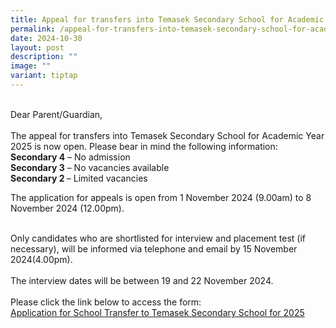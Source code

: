 ```yaml
---
title: Appeal for transfers into Temasek Secondary School for Academic Year 2025
permalink: /appeal-for-transfers-into-temasek-secondary-school-for-academic-year-2025/
date: 2024-10-30
layout: post
description: ""
image: ""
variant: tiptap
---
```

<p></p>
<p>
<br>Dear Parent/Guardian,
<br>
<br>The appeal for transfers into Temasek Secondary School for Academic Year
2025 is now open. Please bear in mind the following information:
<br><strong>Secondary 4</strong> – No admission
<br><strong>Secondary 3</strong> – No vacancies available
<br><strong>Secondary 2 </strong>– Limited vacancies</p>
<p></p>
<p>The application for appeals is open from 1 November 2024 (9.00am) to 8<sup> </sup>November
2024 (12.00pm).</p>
<p>
<br>Only candidates who are shortlisted for interview and placement test (if
necessary), will be informed via telephone and email by 15 November 2024(4.00pm).
<br>
<br>The interview dates will be between 19 and 22&nbsp;November 2024.
<br>
<br>Please click the link below to access the form:
<br><a href="https://form.gov.sg/66d949a5e0c3bdf1214ee3fc" rel="noopener noreferrer nofollow" target="_blank">Application for School Transfer to Temasek Secondary School for 2025</a>
</p>
<p></p>